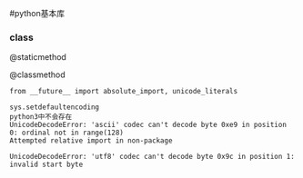 #python基本库



### class

@staticmethod

@classmethod



```
from __future__ import absolute_import, unicode_literals
```

```
sys.setdefaultencoding
python3中不会存在
UnicodeDecodeError: 'ascii' codec can't decode byte 0xe9 in position 0: ordinal not in range(128)
Attempted relative import in non-package

UnicodeDecodeError: 'utf8' codec can't decode byte 0x9c in position 1: invalid start byte
```

